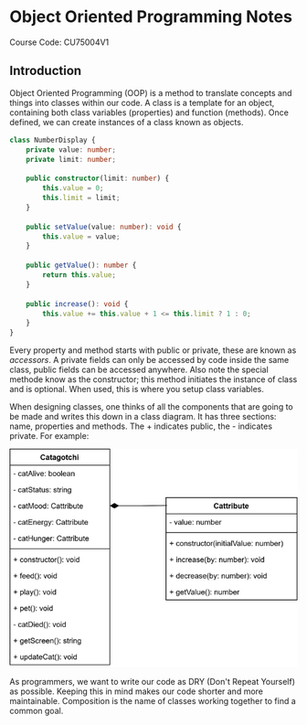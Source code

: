 # Object Oriented Programming Notes

Course Code: CU75004V1

## Introduction

Object Oriented Programming (OOP) is a method to translate concepts and things into classes within our code. A class is a template for an object, containing both class variables (properties) and function (methods). Once defined, we can create instances of a class known as objects.

```ts
class NumberDisplay {
    private value: number;
    private limit: number;

    public constructor(limit: number) {
        this.value = 0;
        this.limit = limit;
    }

    public setValue(value: number): void {
        this.value = value;
    }

    public getValue(): number {
        return this.value;
    }

    public increase(): void {
        this.value += this.value + 1 <= this.limit ? 1 : 0;
    }
}
```

Every property and method starts with public or private, these are known as *accessors*. A private fields can only be accessed by code inside the same class, public fields can be accessed anywhere. Also note the special methode know as the constructor; this method initiates the instance of class and is optional. When used, this is where you setup class variables.

When designing classes, one thinks of all the components that are going to be made and writes this down in a class diagram. It has three sections: name, properties and methods. The + indicates public, the - indicates private. For example:

![classdiagram.png](images/classdiagram.png)

As programmers, we want to write our code as DRY (Don't Repeat Yourself) as possible. Keeping this in mind makes our code shorter and more maintainable. Composition is the name of classes working together to find a common goal.

